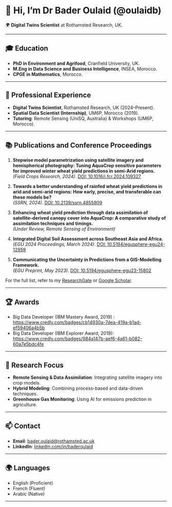 # 👋 Hi, I’m Dr Bader Oulaid (@oulaidb)

🌍 **Digital Twins Scientist** at Rothamsted Research, UK.  

---

## 🎓 **Education**
- **PhD in Environment and Agrifood**, Cranfield University, UK.  
- **M.Eng in Data Science and Business Intelligence**, INSEA, Morocco.  
- **CPGE in Mathematics**, Morocco.  

---

## 💼 **Professional Experience**
- **Digital Twins Scientist**, Rothamsted Research, UK (2024–Present).  
- **Spatial Data Scientist (Internship)**, UM6P, Morocco (2019).  
- **Tutoring**: Remote Sensing (UniSQ, Australia) & Workshops (UM6P, Morocco).  

---

## 📚 **Publications and Conference Proceedings**
1. **Stepwise model parametrization using satellite imagery and hemispherical photography: Tuning AquaCrop sensitive parameters for improved winter wheat yield predictions in semi-Arid regions.**  
   *(Field Crops Research, 2024)*. [DOI: 10.1016/j.fcr.2024.109327](https://doi.org/10.1016/j.fcr.2024.109327)  

2. **Towards a better understanding of rainfed wheat yield predictions in arid and semi-arid regions: How early, precise, and transferable can these models be?**  
   *(SSRN, 2024)*. [DOI: 10.2139/ssrn.4855809](https://doi.org/10.2139/ssrn.4855809)  

3. **Enhancing wheat yield prediction through data assimilation of satellite-derived canopy cover into AquaCrop: A comparative study of assimilation techniques and timings.**  
   *(Under Review, Remote Sensing of Environment)*  

4. **Integrated Digital Soil Assessment across Southeast Asia and Africa.**  
   *(EGU 2024 Proceedings, March 2024)*. [DOI: 10.5194/egusphere-egu24-12959](https://doi.org/10.5194/egusphere-egu24-12959)  

5. **Communicating the Uncertainty in Predictions from a GIS-Modelling Framework.**  
   *(EGU Preprint, May 2023)*. [DOI: 10.5194/egusphere-egu23-15802](https://doi.org/10.5194/egusphere-egu23-15802)  

For the full list, refer to my [ResearchGate](https://www.researchgate.net/) or [Google Scholar](https://scholar.google.com/).

---

## 🏆 **Awards**
- Big Data Developer (IBM Mastery Award, 2019) : https://www.credly.com/badges/cb14930a-7dea-419a-b1ad-ef59406a4b5b
- Big Data Developer (IBM Explorer Award, 2019): https://www.credly.com/badges/984a147b-aef6-4a61-b082-60a7e5bdc4fe  

---

## 🌟 **Research Focus**
- **Remote Sensing & Data Assimilation**: Integrating satellite imagery into crop models.  
- **Hybrid Modeling**: Combining process-based and data-driven techniques.  
- **Greenhouse Gas Monitoring**: Using AI for emissions prediction in agriculture.  

---

## 📫 **Contact**
- **Email**: [bader.oulaid@rothamsted.ac.uk](mailto:bader.oulaid@rothamsted.ac.uk)  
- **LinkedIn**: [linkedin.com/in/baderoulaid](https://linkedin.com/in/baderoulaid)

---

## 🌍 **Languages**
- English (Proficient)  
- French (Fluent)  
- Arabic (Native)  

---

<!---
oulaidb/oulaidb is a ✨ special ✨
